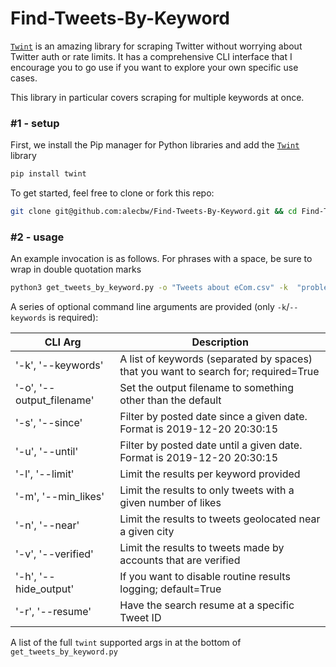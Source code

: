 # Find-Tweets-By-Keyword

[`Twint`](https://github.com/twintproject/twint) is an amazing library for scraping Twitter without worrying about Twitter auth or rate limits. It has a comprehensive CLI interface that I encourage you to go use if you want to explore your own specific use cases.

This library in particular covers scraping for multiple keywords at once.

### \#1 - setup

First, we install the Pip manager for Python libraries and add the [`Twint`](https://github.com/twintproject/twint) library
```bash
pip install twint
```

To get started, feel free to clone or fork this repo: 
```bash
git clone git@github.com:alecbw/Find-Tweets-By-Keyword.git && cd Find-Tweets-By-Keyword
```

### \#2 - usage

An example invocation is as follows. For phrases with a space, be sure to wrap in double quotation marks
```bash
python3 get_tweets_by_keyword.py -o "Tweets about eCom.csv" -k  "problem with magento" "shopify bug" woocommerce -l 10
```

A series of optional command line arguments are provided (only `-k`/`--keywords` is required):

| CLI Arg                   | Description                                                                           
|---------------------------|-------------------------------------------------------------------------------------------
| '-k', '--keywords'        | A list of keywords (separated by spaces) that you want to search for; required=True
| '-o', '--output_filename' | Set the output filename to something other than the default                             
| '-s', '--since'           | Filter by posted date since a given date. Format is 2019-12-20 20:30:15
| '-u', '--until'           | Filter by posted date until a given date. Format is 2019-12-20 20:30:15
| '-l', '--limit'           | Limit the results per keyword provided                          
| '-m', '--min_likes'       | Limit the results to only tweets with a given number of likes       
| '-n', '--near'            | Limit the results to tweets geolocated near a given city            
| '-v', '--verified'        | Limit the results to tweets made by accounts that are verified     
| '-h', '--hide_output'     | If you want to disable routine results logging;  default=True
| '-r', '--resume'          | Have the search resume at a specific Tweet ID

A list of the full `twint` supported args in at the bottom of `get_tweets_by_keyword.py`
